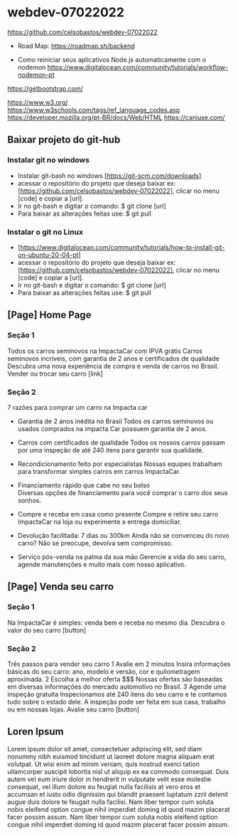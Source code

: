 # webdev-07022022
https://github.com/celsobastos/webdev-07022022
- Road Map: https://roadmap.sh/backend

- Como reiniciar seus aplicativos Node.js automaticamente com o nodemon
https://www.digitalocean.com/community/tutorials/workflow-nodemon-pt

<!-- Bootstrap -->
https://getbootstrap.com/

<!-- Referencias -->
https://www.w3.org/
https://www.w3schools.com/tags/ref_language_codes.asp
https://developer.mozilla.org/pt-BR/docs/Web/HTML
https://caniuse.com/

## Baixar projeto do git-hub
### Instalar git no windows
- Instalar git-bash no windows [https://git-scm.com/downloads]
- acessar o repositório do projeto que deseja baixar ex: [https://github.com/celsobastos/webdev-07022022], clicar no menu [code] e copiar a [url].
- Ir no git-bash e digitar o comando: $ git clone [url]
- Para baixar as alterações feitas use: $ git pull 

### Instalar o git no Linux
- [https://www.digitalocean.com/community/tutorials/how-to-install-git-on-ubuntu-20-04-pt]
- acessar o repositório do projeto que deseja baixar ex: [https://github.com/celsobastos/webdev-07022022], clicar no menu [code] e copiar a [url].
- Ir no git-bash e digitar o comando: $ git clone [url]
- Para baixar as alterações feitas use: $ git pull


## [Page] Home Page
### Seção 1
Todos os carros seminovos na ImpactaCar com IPVA grátis
Carros seminovos incríveis, com garantia de 2 anos e certificados de qualidade
Descubra uma nova experiência de compra e venda de carros no Brasil.
Vender ou trocar seu carro [link]

### Seção 2
7 razões para comprar um carro na Impacta car
- Garantia de 2 anos inédita no Brasil 
Todos os carros seminovos ou usados comprados na impacta Car possuem garantia de 2 anos. 

- Carros com certificados de qualidade 
Todos os nossos carros passam por uma inspeção de até 240 itens para garantir sua qualidade. 

- Recondicionamento feito por especialistas 
Nossas equipes trabalham para transformar simples carros em carros ImpactaCar.

- Financiamento rápido que cabe no seu bolso  
Diversas opções de financiamento para você comprar o carro dos seus sonhos. 

- Compre e receba em casa como presente 
Compre e retire seu carro ImpactaCar na loja ou experimente a entrega domiciliar. 

- Devolução facilitada: 7 dias ou 300km 
Ainda não se convenceu do novo carro? Não se preocupe, devolva sem compromisso. 

- Serviço pós-venda na palma da sua mão 
Gerencie a vida do seu carro, agende manutenções e muito mais com nosso aplicativo. 

## [Page] Venda seu carro
### Seção 1
Na ImpactaCar é simples: venda bem e receba no mesmo dia.
Descubra o valor do seu carro [button] 

### Seção 2
Três passos para vender seu carro
    1 Avalie em 2 minutos
        Insira informações básicas do seu carro: ano, modelo e versão, cor e quilometragem aproximada.
    2 Escolha a melhor oferta $$$
        Nossas ofertas são baseadas em diversas informações do mercado automotivo no Brasil.
    3 Agende uma inspeção gratuita
        Inspecionamos até 240 itens do seu carro e te contamos tudo sobre o estado dele. A inspeção pode ser feita em sua casa, trabalho ou em nossas lojas.
    Avalie seu carro [button] 


## Loren Ipsum

Lorem ipsum dolor sit amet, consectetuer adipiscing elit, sed diam nonummy nibh euismod tincidunt ut laoreet dolore magna aliquam erat volutpat.
Ut wisi enim ad minim veniam, quis nostrud exerci tation ullamcorper suscipit lobortis nisl ut aliquip ex ea commodo consequat. Duis autem vel eum iriure dolor in hendrerit in vulputate velit esse molestie consequat, vel illum dolore eu feugiat nulla facilisis at vero eros et accumsan et iusto odio dignissim qui blandit praesent luptatum zzril delenit augue duis dolore te feugait nulla facilisi. Nam liber tempor cum soluta nobis eleifend option congue nihil imperdiet doming id quod mazim placerat facer possim assum.
Nam liber tempor cum soluta nobis eleifend option congue nihil imperdiet doming id quod mazim placerat facer possim assum.